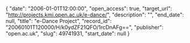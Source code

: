 {
  "date": "2006-01-01T12:00:00", 
  "open_access": true, 
  "target_url": "http://projects.kmi.open.ac.uk/e-dance/", 
  "description": "", 
  "end_date": null, 
  "title": "e-Dance Project", 
  "record_id": "20060101T120000/H/k0ydZF21QFO/1rcDnAFg==", 
  "publisher": "open.ac.uk", 
  "slug": 49741931, 
  "start_date": null
}

